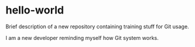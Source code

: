 # hello-world
Brief description of a new repository containing training stuff for Git usage. 

I am a new developer reminding myself how Git system works. 
